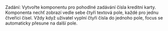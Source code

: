 Zadání: Vytvořte komponentu pro pohodlné zadávání čísla kreditní karty. Komponenta nechť zobrazí vedle sebe čtyří textová pole, každé pro jednu čtveřici čísel. Vždy když uživatel vyplní čtyři čísla do jednoho pole, focus se automaticky přesune na další pole.

